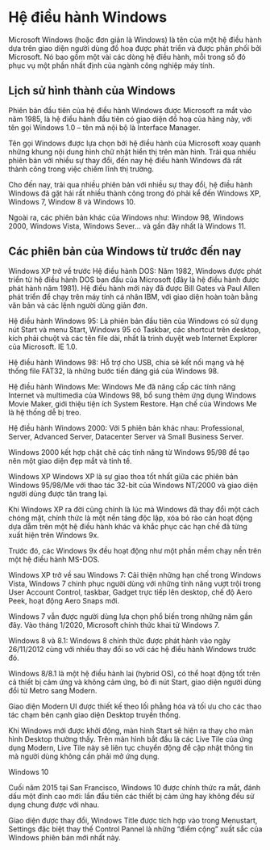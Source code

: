 # Hệ điều hành Windows

Microsoft Windows (hoặc đơn giản là Windows) là tên của một hệ điều hành dựa trên giao diện người dùng đồ hoạ được phát triển và được phân phối bởi Microsoft. Nó bao gồm một vài các dòng hệ điều hành, mỗi trong số đó phục vụ một phần nhất định của ngành công nghiệp máy tính.

## Lịch sử hình thành của Windows
Phiên bản đầu tiên của hệ điều hành Windows được Microsoft ra mắt vào năm 1985, là hệ điều hành đầu tiên có giao diện đồ hoạ của hãng này, với tên gọi Windows 1.0 – tên mã nội bộ là Interface Manager.

Tên gọi Windows được lựa chọn bởi hệ điều hành của Microsoft xoay quanh những khung nội dung hình chữ nhật hiển thị trên màn hình. Trải qua nhiều phiên bản với nhiều sự thay đổi, đến nay hệ điều hành Windows đã rất thành công trong việc chiếm lĩnh thị trường. 

Cho đến nay, trải qua nhiều phiên bản với nhiều sự thay đổi, hệ điều hành Windows đã gặt hái rất nhiều thành công trong đó phải kể đến Windows XP, Windows 7, Window 8 và Windows 10. 

Ngoài ra, các phiên bản khác của Windows như: Window 98, Windows 2000, Windows Vista, Windows Sever… và gần đây nhất là Windows 11.

## Các phiên bản của Windows từ trước đến nay
Windows XP trở về trước
Hệ điều hành DOS: Năm 1982, Windows được phát triển từ hệ điều hành DOS ban đầu của Microsoft (đây là hệ điều hành được phát hành năm 1981). Hệ điều hành mới này đã được Bill Gates và Paul Allen phát triển để chạy trên máy tính cá nhân IBM, với giao diện hoàn toàn bằng văn bản và các lệnh người dùng giản đơn.

Hệ điều hành Windows 95: Là phiên bản đầu tiên của Windows có sử dụng nút Start và menu Start, Windows 95 có Taskbar, các shortcut trên desktop, kích phải chuột và các tên file dài, nhất là trình duyệt web Internet Explorer của Microsoft. IE 1.0. 

Hệ điều hành Windows 98: Hỗ trợ cho USB, chia sẻ kết nối mạng và hệ thống file FAT32, là những bước tiến đáng giá của Windows 98.

Hệ điều hành Windows Me: Windows Me đã nâng cấp các tính năng Internet và multimedia của Windows 98, bổ sung thêm ứng dụng Windows Movie Maker, giới thiệu tiện ích System Restore. Hạn chế của Windows Me là hệ thống dễ bị treo.

Hệ điều hành Windows 2000: Với 5 phiên bản khác nhau: Professional, Server, Advanced Server, Datacenter Server và Small Business Server.

Windows 2000  kết hợp chặt chẽ các tính năng từ Windows 95/98 để tạo nên một giao diện đẹp mắt và tinh tế.

Windows XP
Windows XP là sự giao thoa tốt nhất giữa các phiên bản Windows 95/98/Me với thao tác 32-bit của Windows NT/2000 và giao diện người dùng được tân trang lại.

Khi Windows XP ra đời cũng chính là lúc mà Windows đã thay đổi một cách chóng mặt, chính thức là một nền tảng độc lập, xóa bỏ rào cản hoạt động dựa dẫm trên một hệ điều hành khác và khắc phục các hạn chế đã từng xuất hiện trên Windows 9x.

Trước đó, các Windows 9x đều hoạt động như một phần mềm chạy nền trên một hệ điều hành MS-DOS.

Windows XP trở về sau
Windows 7: Cải thiện những hạn chế trong Windows Vista, Windows 7 chinh phục người dùng với những tính năng vượt trội trong User Account Control, taskbar, Gadget trực tiếp lên desktop, chế độ Aero Peek, hoạt động Aero Snaps mới.

Windows 7 vẫn được người dùng lựa chọn phổ biến trong những năm gần đây. Vào tháng 1/2020, Microsoft chính thức khai tử Windows 7.

Windows 8 và 8.1: Windows 8 chính thức được phát hành vào ngày 26/11/2012 cùng với nhiều thay đổi so với các hệ điều hành Windows trước đó.

Windows 8/8.1 là một hệ điều hành lai (hybrid OS), có thể hoạt động tốt trên cả thiết bị cảm ứng và không cảm ứng, bỏ đi nút Start, giao diện người dùng đổi từ Metro sang Modern. 

Giao diện Modern UI được thiết kế theo lối phẳng hóa và tối ưu cho các thao tác chạm bên cạnh giao diện Desktop truyền thống.

Khi Windows mới được khởi động, màn hình Start sẽ hiện ra thay cho màn hình Desktop thường thấy. Trên màn hình bắt đầu là các Live Tile của ứng dụng Modern, Live Tile này sẽ liên tục chuyển động để cập nhật thông tin mà người dùng không cần phải mở ứng dụng.

Windows 10

Cuối năm 2015 tại San Francisco, Windows 10 được chính thức ra mắt, đánh dấu một đỉnh cao mới: lần đầu tiên các thiết bị cảm ứng hay không đều sử dụng chung được với nhau.

Giao diện được thay đổi, Windows Title được tích hợp vào trong Menustart,  Settings đặc biệt thay thế Control Pannel là những “điểm cộng” xuất sắc của Windows phiên bản mới nhất này. 
